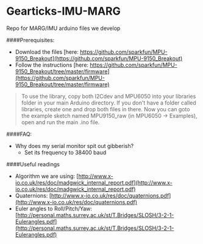 Gearticks-IMU-MARG
==================

Repo for MARG/IMU arduino files we develop

####Prerequisites:
  - Download the files [here: https://github.com/sparkfun/MPU-9150_Breakout](https://github.com/sparkfun/MPU-9150_Breakout)
  - Follow the instructions [here: https://github.com/sparkfun/MPU-9150_Breakout/tree/master/firmware](https://github.com/sparkfun/MPU-9150_Breakout/tree/master/firmware)

> To use the library, copy both I2Cdev and MPU6050 into your libraries folder in your main Arduino directory. If you don't have a folder called libraries, create one and drop both files in there. Now you can goto the example sketch named MPU9150_raw (in MPU6050 -> Examples), open and run the main .ino file.

####FAQ:

 - Why does my serial monitor spit out gibberish?
     - Set its frequency to 38400 baud

####Useful readings
 - Algorithm we are using: [http://www.x-io.co.uk/res/doc/madgwick_internal_report.pdf](http://www.x-io.co.uk/res/doc/madgwick_internal_report.pdf)
 - Quaternions: [http://www.x-io.co.uk/res/doc/quaternions.pdf](http://www.x-io.co.uk/res/doc/quaternions.pdf)
 - Euler angles to Roll/Pitch/Yaw: [http://personal.maths.surrey.ac.uk/st/T.Bridges/SLOSH/3-2-1-Eulerangles.pdf](http://personal.maths.surrey.ac.uk/st/T.Bridges/SLOSH/3-2-1-Eulerangles.pdf)
